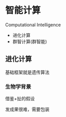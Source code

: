 # 智能计算

Computational Intelligence

- 进化计算
- 群智计算(群智能)

## 进化计算

基础框架就是遗传算法

### 生物学背景

借鉴+扯的假设

发成果很难，需要包装


